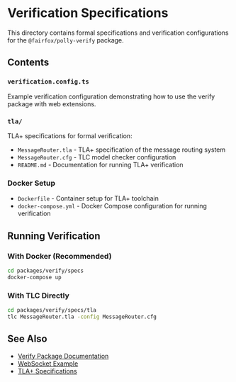 # Verification Specifications

This directory contains formal specifications and verification configurations for the `@fairfox/polly-verify` package.

## Contents

### `verification.config.ts`
Example verification configuration demonstrating how to use the verify package with web extensions.

### `tla/`
TLA+ specifications for formal verification:
- `MessageRouter.tla` - TLA+ specification of the message routing system
- `MessageRouter.cfg` - TLC model checker configuration
- `README.md` - Documentation for running TLA+ verification

### Docker Setup
- `Dockerfile` - Container setup for TLA+ toolchain
- `docker-compose.yml` - Docker Compose configuration for running verification

## Running Verification

### With Docker (Recommended)
```bash
cd packages/verify/specs
docker-compose up
```

### With TLC Directly
```bash
cd packages/verify/specs/tla
tlc MessageRouter.tla -config MessageRouter.cfg
```

## See Also
- [Verify Package Documentation](../README.md)
- [WebSocket Example](../examples/websocket-app/README.md)
- [TLA+ Specifications](./tla/README.md)
